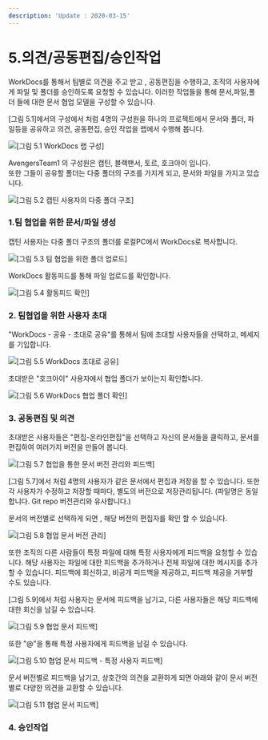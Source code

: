 ```yaml
---
description: 'Update : 2020-03-15'
---
```


# 5.의견/공동편집/승인작업

WorkDocs를 통해서 팀별로 의견을 주고 받고 , 공동편집을 수행하고, 조직의 사용자에게 파일 및 폴더를 승인하도록 요청할 수 있습니다. 이러한 작업들을 통해 문서,파일,폴더 들에 대한 문서 협업 모델을 구성할 수 있습니다.

\[그림 5.1\]에서의 구성에서 처럼 4명의 구성원을 하나의 프로젝트에서 문서와 폴더, 파일등을 공유하고 의견, 공동편집, 승인 작업을 랩에서 수행해 봅니다.

![\[&#xADF8;&#xB9BC; 5.1 WorkDocs &#xB7A9; &#xAD6C;&#xC131;\]](.gitbook/assets/4.1topology%20%281%29.png)

AvengersTeam1 의 구성원은 캡틴, 블랙팬서, 토르, 호크아이 입니다.  
또한 그들이 공유할 폴더는 다중 폴더의 구조를 가지게 되고, 문서와 파일을 가지고 있습니다.

![\[&#xADF8;&#xB9BC; 5.2 &#xCEA1;&#xD2F4; &#xC0AC;&#xC6A9;&#xC790;&#xC758; &#xB2E4;&#xC911; &#xD3F4;&#xB354; &#xAD6C;&#xC870;\]](.gitbook/assets/5.2.localfile.png)

### 1.팀 협업을 위한 문서/파일 생성

캡틴 사용자는 다중 폴더 구조의 폴더를 로컬PC에서 WorkDocs로 복사합니다.

![\[&#xADF8;&#xB9BC; 5.3 &#xD300; &#xD611;&#xC5C5;&#xC744; &#xC704;&#xD55C; &#xD3F4;&#xB354; &#xC5C5;&#xB85C;&#xB4DC;\]](.gitbook/assets/5.3.localfile_copy.png)

WorkDocs 활동피드를 통해 파일 업로드를 확인합니다.

![\[&#xADF8;&#xB9BC; 5.4 &#xD65C;&#xB3D9;&#xD53C;&#xB4DC; &#xD655;&#xC778;\]](.gitbook/assets/5.4feed.png)

### 2. 팀협업을 위한 사용자 초대

"WorkDocs - 공유 - 초대로 공유"를 통해서 팀에 초대할 사용자들을 선택하고, 메세지를 기입합니다.

![\[&#xADF8;&#xB9BC; 5.5 WorkDocs &#xCD08;&#xB300;&#xB85C; &#xACF5;&#xC720;\]](.gitbook/assets/5.5teaminviate.png)

초대받은 "호크아이" 사용자에서 협업 폴더가 보이는지 확인합니다.

![\[&#xADF8;&#xB9BC; 5.6 WorkDocs &#xD611;&#xC5C5; &#xD3F4;&#xB354; &#xD655;&#xC778;\]](.gitbook/assets/5.6collobo1.png)

### 3. 공동편집 및 의견

초대받은 사용자들은 "편집-온라인편집"을 선택하고 자신의 문서들을 클릭하고, 문서를 편집하여 여러가지 버전을 만들어 봅니다.

![\[&#xADF8;&#xB9BC; 5.7 &#xD611;&#xC5C5;&#xC744; &#xD1B5;&#xD55C; &#xBB38;&#xC11C; &#xBC84;&#xC804; &#xAD00;&#xB9AC;&#xC640; &#xD53C;&#xB4DC;&#xBC31;\]](.gitbook/assets/5.7collobo2%20%281%29.png)

\[그림 5.7\]에서 처럼 4명의 사용자가 같은 문서에서 편집과 저장을 할 수 있습니다. 또한 각 사용자가 수정하고 저장할 때마다, 별도의 버전으로 저장관리됩니다. \(파일명은 동일합니다. Git repo 버전관리와 유사합니다.\)

문서의 버전별로 선택하게 되면 , 해당 버전의 편집자를 확인 할 수 있습니다.

![\[&#xADF8;&#xB9BC; 5.8 &#xD611;&#xC5C5; &#xBB38;&#xC11C; &#xBC84;&#xC804; &#xAD00;&#xB9AC;\]](.gitbook/assets/5.8version_mgmt.png)

또한 조직의 다른 사람들이 특정 파일에 대해 특정 사용자에게 피드백을 요청할 수 있습니다. 해당 사용자는 파일에 대한 피드백을 추가하거나 전체 파일에 대한 메시지를 추가할 수 있습니다. 피드백에 회신하고, 비공개 피드백을 제공하고, 피드백 제공을 거부할 수도 있습니다.

\[그림 5.9\]에서 처럼 사용자는 문서에 피드백을 남기고, 다른 사용자들은 해당 피드백에 대한 회신을 남길 수 있습니다.

![\[&#xADF8;&#xB9BC; 5.9 &#xD611;&#xC5C5; &#xBB38;&#xC11C; &#xD53C;&#xB4DC;&#xBC31;\]](.gitbook/assets/5.9collobo3.png)

또한 "@"을 통해 특정 사용자에게 피드백을 남길 수 있습니다.

![\[&#xADF8;&#xB9BC; 5.10 &#xD611;&#xC5C5; &#xBB38;&#xC11C; &#xD53C;&#xB4DC;&#xBC31; - &#xD2B9;&#xC815; &#xC0AC;&#xC6A9;&#xC790; &#xD53C;&#xB4DC;&#xBC31;\]](.gitbook/assets/5.10collobo4.png)

문서 버전별로 피드백을 남기고, 상호간의 의견을 교환하게 되면 아래와 같이 문서 버전별로 다양한 의견을 교환할 수 있습니다.

![\[&#xADF8;&#xB9BC; 5.11 &#xD611;&#xC5C5; &#xBB38;&#xC11C; &#xD53C;&#xB4DC;&#xBC31;\]](.gitbook/assets/5.11collobo5.png)

### 4. 승인작업









